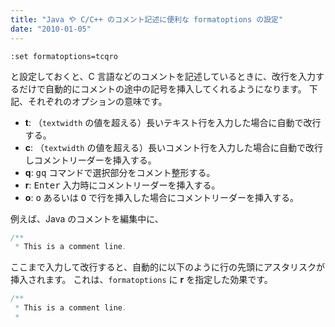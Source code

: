 ```yaml
---
title: "Java や C/C++ のコメント記述に便利な formatoptions の設定"
date: "2010-01-05"
---
```


```
:set formatoptions=tcqro
```

と設定しておくと、C 言語などのコメントを記述しているときに、改行を入力するだけで自動的にコメントの途中の記号を挿入してくれるようになります。
下記、それぞれのオプションの意味です。

- <b>t</b>: （`textwidth` の値を超える）長いテキスト行を入力した場合に自動で改行する。
- <b>c</b>: （`textwidth` の値を超える）長いコメント行を入力した場合に自動で改行しコメントリーダーを挿入する。
- <b>q</b>: <kbd>gq</kbd> コマンドで選択部分をコメント整形する。
- <b>r</b>: <kbd>Enter</kbd> 入力時にコメントリーダーを挿入する。
- <b>o</b>: <kbd>o</kbd> あるいは <kbd>O</kbd> で行を挿入した場合にコメントリーダーを挿入する。


例えば、Java のコメントを編集中に、

``` java
/**
 * This is a comment line.
```

ここまで入力して改行すると、自動的に以下のように行の先頭にアスタリスクが挿入されます。
これは、`formatoptions` に **r** を指定した効果です。

``` java
/**
 * This is a comment line.
 *
```

